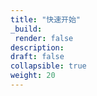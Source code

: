 ```yaml
---
title: "快速开始"
_build:
 render: false 
description:
draft: false
collapsible: true
weight: 20
---
```

